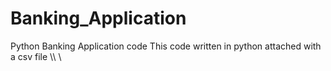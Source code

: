 # Banking_Application
Python Banking Application code 
This code written in python
attached with a csv file
\\\ 
 \ 
 
